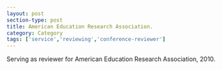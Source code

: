 ```yaml
---
layout: post
section-type: post
title: American Education Research Association.
category: Category
tags: ['service','reviewing','conference-reviewer']
---
```

Serving as reviewer for American Education Research Association, 2010.

